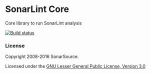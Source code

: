 # SonarLint Core
Core library to run SonarLint analysis

[![Build status](https://ci.appveyor.com/api/projects/status/teulmha62fw3n07h/branch/master?svg=true)](https://ci.appveyor.com/project/SonarSource/sonarlint-core/branch/master)


### License

Copyright 2008-2016 SonarSource.

Licensed under the [GNU Lesser General Public License, Version 3.0](http://www.gnu.org/licenses/lgpl.txt)